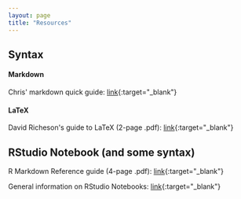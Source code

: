 ```yaml
---
layout: page
title: "Resources"
---
```


## Syntax

#### Markdown
Chris' markdown quick guide: [link](../Misc/CMsMarkdown){:target="_blank"}

#### LaTeX
David Richeson's guide to LaTeX (2-page .pdf): [link](https://users.dickinson.edu/~richesod/latex/latexcheatsheet.pdf){:target="_blank"}

## RStudio Notebook (and some syntax)
R Markdown Reference guide (4-page .pdf): [link](https://www.rstudio.com/wp-content/uploads/2015/03/rmarkdown-reference.pdf){:target="_blank"}

General information on RStudio Notebooks: [link](http://rmarkdown.rstudio.com/r_notebooks.html){:target="_blank"}